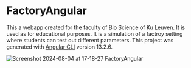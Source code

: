 
# FactoryAngular
This a webapp created for the faculty of Bio Science of Ku Leuven. It is used as for educational purposes. It is a simulation of a factroy setting where students can test out different parameters.
This project was generated with [Angular CLI](https://github.com/angular/angular-cli) version 13.2.6.




![Screenshot 2024-08-04 at 17-18-27 FactoryAngular](https://github.com/user-attachments/assets/6a79c238-6d29-45c3-878e-073fcf4fbad0)
